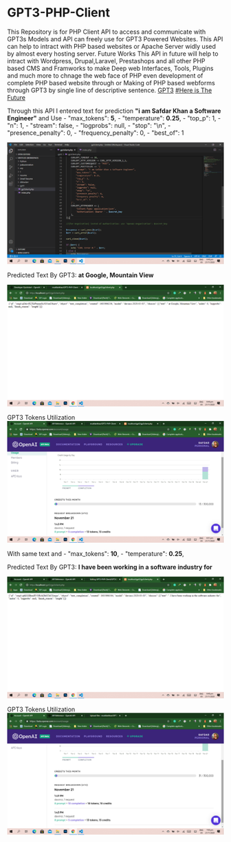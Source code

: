 # GPT3-PHP-Client
This Repository is for PHP Client API to access and communicate with GPT3s Models and API can freely use for GPT3 Powered Websites. This API can help to intract with PHP based websites or Apache Server widly used by almost every hosting server. 
Future Works
This API in future will help to intract with Wordpress, Drupal,Laravel, Prestashops and all other PHP based CMS and Framworks to make Deep web Interfaces, Tools, Plugins and much more to chnage the web face of PHP even development of complete PHP based website through or Making of PHP based webforms through GPT3 by single line of descriptive sentence. [GPT3](https://twitter.com/theSafdarKhan) [#Here is The Future](https://twitter.com/theSafdarKhan)

Through this API I entered text for prediction **"i am Safdar Khan a Software Engineer"** and Use
       - "max_tokens": **5**,
       - "temperature": **0.25**,
       - "top_p": 1,
       - "n": 1,
       - "stream": false,
       - "logprobs": null,
       - "stop": "\n",
       - "presence_penalty": 0,
       - "frequency_penalty": 0,
       - "best_of": 1

![API Backend](https://github.com/msafdarkhan/GPT3-PHP-Client/raw/main/Screenshots/Code.png "My Input Code to this API")

Predicted Text By GPT3: **at Google, Mountain View**

![GPT3 output1](https://github.com/msafdarkhan/GPT3-PHP-Client/raw/main/Screenshots/Max%20Token%205%20Output%201.png "GPT3 output1")

GPT3 Tokens Utilization  
![Token Used 1](https://github.com/msafdarkhan/GPT3-PHP-Client/raw/main/Screenshots/How%20Many%20Tokens%20Utilized%201.png "Tokens Used By This Prediction")

With same text and 
       - "max_tokens": **10**,
       - "temperature": **0.25**,

Predicted Text By GPT3: **I have been working in a software industry for**

![GPT3 output2](https://github.com/msafdarkhan/GPT3-PHP-Client/raw/main/Screenshots/Max%20Token%2010%20Output%202.png "GPT3 output2")

GPT3 Tokens Utilization 
![Token Used 2](https://github.com/msafdarkhan/GPT3-PHP-Client/raw/main/Screenshots/How%20Many%20Tokens%20Utilized%202.png "Tokens Used By This Prediction")
